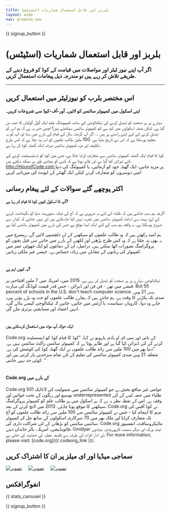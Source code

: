 ```yaml
---
title: بلربز اور قابل استعمال شماریات (اسٹیٹس)
layout: wide
nav: promote_nav
---
```


<a id="blurb"></a>

{{ signup_button }}

# بلربز اور قابل استعمال شماریات (اسٹیٹس)

### اگر آپ اپنے نیوز لیٹر اور مواصلات میں قیامت کے کوڈ کو فروغ دینے کے طریقے تلاش کر رہے ہیں تو مندرجہ ذیل پیغامات استعمال کریں. 

* * *

## اس مختصر بلرب کو نیوزلیٹر میں استعمال کریں

#### اپنے اسکول میں کمپیوٹر سائنس کو لائیں۔ آور-آف-کوڈ سے شروعات کریں۔

سیارے پر ہر صنعت کو تبدیل کرنے کی ٹیکنالوجی کے ساتھ، کمپیوٹنگ علم ایک گول گولیاں کا حصہ بن گیا ہے. لیکن نصف اسکولوں میں کم سے کم کمپیوٹر سائنس سیکھتے ہیں! اچھی خبر یہ ہے کہ ہم اس کو تبدیل کرنے کے لیے اپنے راستے پر ہیں ۔. اگر آپ گزشتہ سال کے قیام کے بارے میں سنا تو، آپ کو یہ معلوم ہوسکتا ہے کہ اس نے تاریخ بنایا ہے. 100 ملین طالب علموں کو اب پتہ چلا ہے کہ کس طرح تکلیف اور مزہ کمپیوٹر سائنس صرف ایک گھنٹہ کوڈ کر رہا ہے.

کوڈ کا قیام ایک گھنٹہ کمپیوٹر سائنس سے متعارف کرایا جاتا ہے، جس میں کوڈ کو ڈسٹیسیٹیٹ کرنے کے لئے ڈیزائن کیا گیا ہے اور ظاہر ہوتا ہے کہ کسی کو بنیادی طور پر سیکھ سکتے ہیں. [ http://HourofCode.com ](http://HourofCode.com) پر مزید جانیں، ایک گھنٹہ خود کو آزمائیں، یا کمپیوٹنگ کی دنیا میں دوسروں کو متعارف کرنے کیلئے ایک گھنٹے کے ایونٹ کی میزبانی کریں!

## اکثر پوچھے گئے سوالات کے لئے پیغام رسانی 

#### آپ کا اسکول کیوں کوڈ کا قیام کر رہا ہے?

اگرچہ ہم سب جانتے ہیں کہ طلباء کے لئے یہ ضروری ہے کہ آج کی ٹیک سٹیوریٹ دنیا کو نگہداشت کرنے کے لۓ، بہت سے اساتذہ کمپیوٹر سائنس میں تجربہ نہیں کیا جاسکتے ہیں اور نہیں جانتے کہ کہاں سے شروع ہوسکتا ہے. یہ واقعہ ہم سب کے لئے ایک ایسا موقع ہے جس کے بارے میں کمپیوٹر سائنس کیا ہے.

ہم امید رکھتے ہیں کہ وہ طالب علموں کو سیکھنے کے لۓ دلچسپی لائیں گے. ریسرچ میں یہ بھی پتہ چلتا ہے کہ وہ کس طرح پڑھنے اور لکھنے کے بارے میں جاننے سے قبل بچوں کو پروگرامنگ تصورات اٹھا سکتے ہیں. دراصل، ان کے دماغوں کو ایک چھوٹی عمر میں کمپیوٹر کی زبانوں کے مقابلے میں زیادہ حساس ہے، جیسے غیر ملکی زبانیں. <br /> <br />

#### یہ کیوں اہم ہے?

ٹیکنالوجی سیارے پر ہر صنعت کو تبدیل کر رہی ہے. 2015 میں، امریکہ میں 7 ملین افتتاحی پر قبضے میں تھے - فن فن اور ڈیزائن - جس قدر قیمت کوڈنگ کی مہارت. But 55 percent of schools in the U.S. don't teach computer science. ہمیں 21 ویں صدی تک پکڑنے کا وقت ہے. ہم جانتے ہیں کہ ہمارے طالب علموں کو جب وہ بڑے ہوتے ہیں، چاہے وہ دوا، کاروبار، سیاست، یا آرٹس میں جائیں، جانیں کہ ٹیکنالوجی کیسے بنائے گی، انہیں اعتماد اور مسابقتی برتری ملے گی. <br /> <br />

#### ایک حوالہ آپ مواد میں استعمال کرسکتے ہیں 

Code.org کے بانی اور سی ای او ہادی پارویو نے کہا، "کوڈ کا قیام کوڈ کو ڈیسسٹیٹ کرنے کے لئے ڈیزائن کیا گیا ہے اور ظاہر ہوتا ہے کہ کمپیوٹر سائنس راکٹ سائنس نہیں ہے. "دنیا بھر میں 100 ملین سے زائد طالب علموں نے ایک گھنٹہ کوڈ کی کوشش کی ہے. متعلقہ 21 ویں صدی کمپیوٹر سائنس کی تعلیم کے لئے تمام سرحدیں پار کرتی ہیں اور کوئی حد نہیں جانتی. " <br /> <br />

#### Code.org کے بارے میں

Code.org ایک 501c3 عوامی غیر منافع بخش ہے جو کمپیوٹر سائنس میں شمولیت کی توسیع اور رنگوں کے تحت خواتین اور underrepresented طلباء میں حصہ لینے کے لئے وقف ہے. اس کے نقطہ نظر یہ ہے کہ ہر اسکول میں ہر طالب علم کو کمپیوٹر پروگرامنگ سیکھنے کا موقع ہونا چاہئے. 2013 میں لانچ کرنے کے بعد، Code.org نے کوڈ آفس کی مہم کا اہتمام کیا - جس نے کمپیوٹر سائنس سے 100 ملین سے زائد طالب علموں کو آج تک متعارف کرایا اور ملک بھر میں 70 سرکاری اسکولوں کے ساتھ مل کر کمپیوٹر سائنس سائنس کو بڑھانے کے لئے شراکت داری کی. Code.org مائیکروسافٹ، انفسیوز فائونڈیشن، امریکہ، بالر خاندان دینے، Omidyar نیٹ ورک اور دیگر سمیت کارپوریشنز، بنیادوں اور ادار افراد، کی طرف سے فلسفہ عطیہ کی حمایت کی جاتی ہے. For more information, please visit: [code.org]({{ codeorg_link }}).

## سماجی میڈیا اور ای میلز پر ان کا اشتراک کریں 

[![تصویر](/images/social-media//fit-250/social-1.png)](/images/social-media/social-1.png)&nbsp;&nbsp;&nbsp;&nbsp; [![تصویر](/images/social-media/fit-250/social-2.png)](/images/social-media/social-2.png)&nbsp;&nbsp;&nbsp;&nbsp; [![تصویر](/images/social-media/fit-250/social-3.png)](/images/social-media/social-3.png)&nbsp;&nbsp;&nbsp;&nbsp;

<a id="infographics"></a>

## انفوگرافکس

{{ stats_carousel }}

{{ signup_button }}